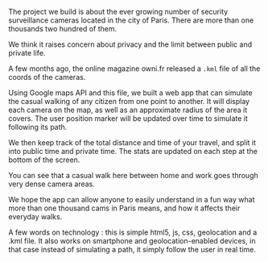 The project we build is about the ever growing number of security surveillance
cameras located in the city of Paris.  There are more than one thousands two
hundred of them.

We think it raises concern about privacy and the limit between public and
private life.

A few months ago, the online magazine owni.fr released a `.kml` file of all the
coords of the cameras.

Using Google maps API and this file, we built a web app that can simulate the
casual walking of any citizen from one point to another.  It will display each
camera on the map, as well as an approximate radius of the area it covers.  The
user position marker will be updated over time to simulate it following its
path.

We then keep track of the total distance and time of your travel, and split it
into public time and private time. The stats are updated on each step at the
bottom of the screen.

You can see that a casual walk here between home and work goes through very
dense camera areas.

We hope the app can allow anyone to easily understand in a fun way what more
than one thousand cams in Paris means, and how it affects their everyday walks.

A few words on technology : this is simple html5, js, css, geolocation and
a .kml file.  It also works on smartphone and geolocation-enabled devices, in
that case instead of simulating a path, it simply follow the user in real time.
